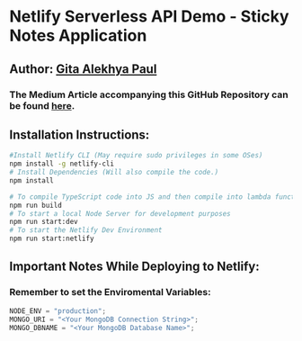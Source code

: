 # Netlify Serverless API Demo - Sticky Notes Application

## **Author: [Gita Alekhya Paul](https://github.com/gitaalekhyapaul)**

### **The Medium Article accompanying this GitHub Repository can be found [here](#).**

## **Installation Instructions:**

```bash
#Install Netlify CLI (May require sudo privileges in some OSes)
npm install -g netlify-cli
# Install Dependencies (Will also compile the code.)
npm install

# To compile TypeScript code into JS and then compile into lambda functions
npm run build
# To start a local Node Server for development purposes
npm run start:dev
# To start the Netlify Dev Environment
npm run start:netlify
```

## **Important Notes While Deploying to Netlify:**

### Remember to set the Enviromental Variables:

```javascript
NODE_ENV = "production";
MONGO_URI = "<Your MongoDB Connection String>";
MONGO_DBNAME = "<Your MongoDB Database Name>";
```
